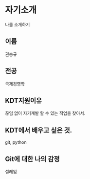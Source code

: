 # 자기소개
나를 소개하기

## 이름
권승규       

## 전공
국제경영학

## KDT지원이유
끊임 없이 자기계발 할 수 있는 직업을 찾아서.

## KDT에서 배우고 싶은 것.
git, python

## Git에 대한 나의 감정
설레임